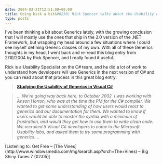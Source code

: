 ```yaml
---
date: 2004-03-21T12:51:00+00:00
title: Going back a bit&#8230; Rick Spencer talks about the Usability of Generics&#8230;
type: posts
---
```

I've been thinking a bit about Generics lately, with the growing conclusion that I will mostly use the ones that ship in the 2.0 version of the .NET Framework, but wrapping my head around a few situations where I could see myself defining Generic classes of my own. With all of these Generics thoughts in my head, I went back and re-read this blog entry from 2/10/2004 by Rick Spencer, and I really found it useful.

Rick is a Usability Specialist on the C# team, and he did a lot of work to understand how developers will use Generics in the next version of C# and you can read about that process in this great blog entry:

> **[Studying the Usability of Generics in Visual C#](http://blogs.msdn.com/ricksp/archive/2004/02/10/70885.aspx)**

> _... We're going way back here, to October 2002. I was working with Anson Horton, who was at the time the PM for the C# compiler. We wanted to get some understanding of how users would react to generics and our documentation for them. We wanted to know if users would be able to master the syntax with a minimum of frustration, and would they get how to use them to write clean code. We recruited 5 Visual C# developers to come to the Microsoft Usability labs, and asked them to try some programming with generics...._

<div class="media">
  [Listening to: Get Free &#8211; [The Vines](http://www.windowsmedia.com/mg/search.asp?srch=The+Vines) &#8211; Big Shiny Tunes 7 (02:05)]
</div>
